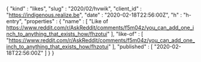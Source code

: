 {
  "kind" : "likes",
  "slug" : "2020/02/hvwik",
  "client_id" : "https://indigenous.realize.be",
  "date" : "2020-02-18T22:56:00Z",
  "h" : "h-entry",
  "properties" : {
    "name" : [ "Like of https://www.reddit.com/r/AskReddit/comments/f5m04z/you_can_add_one_inch_to_anything_that_exists_how/fhzotui" ],
    "like-of" : [ "https://www.reddit.com/r/AskReddit/comments/f5m04z/you_can_add_one_inch_to_anything_that_exists_how/fhzotui" ],
    "published" : [ "2020-02-18T22:56:00Z" ]
  }
}
